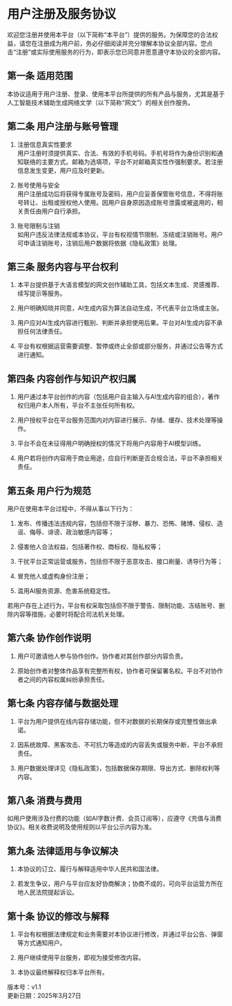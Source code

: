 # 用户注册及服务协议

欢迎您注册并使用本平台（以下简称“本平台”）提供的服务。为保障您的合法权益，请您在注册成为用户前，务必仔细阅读并充分理解本协议全部内容。您点击“注册”或实际使用服务的行为，即表示您已同意并愿意遵守本协议的全部内容。

## 第一条 适用范围

本协议适用于用户注册、登录、使用本平台所提供的所有产品与服务，尤其是基于人工智能技术辅助生成网络文学（以下简称“网文”）的相关创作服务。

## 第二条 用户注册与账号管理

1. 注册信息真实性要求  
用户注册时须提供真实、合法、有效的手机号码。手机号将作为身份识别和通知联络的主要方式。邮箱为选填项，平台不对邮箱真实性作强制要求。若注册信息发生变更，用户应及时更新。

2. 账号使用与安全  
用户注册成功后将获得专属账号及密码，用户应妥善保管账号信息，不得将账号转让、出租或授权他人使用。因用户自身原因造成账号泄露或被盗用的，相关责任由用户自行承担。

3. 账号限制与注销  
如用户违反法律法规或本协议，平台有权视情节限制、冻结或注销账号。用户可申请注销账号，注销后用户数据将依据《隐私政策》处理。

## 第三条 服务内容与平台权利

1. 本平台提供基于大语言模型的网文创作辅助工具，包括文本生成、灵感推荐、续写提示等服务。

2. 用户明确知晓并同意，AI生成内容为算法自动生成，不代表平台立场或主张。

3. 用户应对AI生成内容进行甄别、判断并承担使用后果。平台对AI生成内容不承担任何法律责任。

4. 平台有权根据运营需要调整、暂停或终止全部或部分服务，并通过公告等方式进行通知。

## 第四条 内容创作与知识产权归属

1. 用户通过本平台创作的内容（包括用户自主输入与AI生成内容的组合），著作权归用户本人所有，平台不主张任何所有权。

2. 用户授权平台在平台服务范围内对内容进行展示、存储、缓存、技术处理等操作。

3. 平台不会在未征得用户明确授权的情况下将用户内容用于AI模型训练。

4. 用户若将创作内容用于商业用途，应自行判断是否合规合法，平台不承担相关责任。

## 第五条 用户行为规范

用户在使用本平台过程中，不得从事以下行为：

1. 发布、传播违法违规内容，包括但不限于淫秽、暴力、恐怖、赌博、侵权、造谣、侮辱、诽谤、政治敏感内容等；

2. 侵害他人合法权益，包括著作权、商标权、隐私权等；

3. 干扰平台正常运营或服务，包括但不限于恶意攻击、接口刷量、诱导行为等；

4. 冒充他人或虚构身份注册；

5. 滥用AI服务资源、危害系统稳定性。

若用户存在上述行为，平台有权采取包括但不限于警告、限制功能、冻结账号、删除内容等措施，必要时将配合司法机关处理。

## 第六条 协作创作说明

1. 用户可邀请他人参与协作创作。协作者对其创作部分内容负责。

2. 原始创作者对整体作品享有完整所有权，协作者可保留署名权。平台不对协作者之间的内容权属纠纷承担责任。

## 第七条 内容存储与数据处理

1. 平台为用户提供在线内容存储功能，但不对数据的长期保存或完整性做出承诺。

2. 因系统故障、黑客攻击、不可抗力等造成的内容丢失或服务中断，平台不承担责任。

3. 用户数据处理详见《隐私政策》，包括数据保存期限、导出方式、删除权利等内容。

## 第八条 消费与费用

如用户使用涉及付费的功能（如AI字数计费、会员订阅等），应遵守《充值与消费协议》。相关收费说明及使用规则以平台公示内容为准。

## 第九条 法律适用与争议解决

1. 本协议的订立、履行与解释适用中华人民共和国法律。

2. 若发生争议，用户与平台应友好协商解决；协商不成的，可向平台运营方所在地人民法院提起诉讼。

## 第十条 协议的修改与解释

1. 平台有权根据法律规定和业务需要对本协议进行修改，并通过平台公告、弹窗等方式通知用户。

2. 用户继续使用平台服务，即视为接受修改内容。

3. 本协议最终解释权归本平台所有。

版本号：v1.1  
更新日期：2025年3月27日